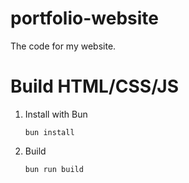 # portfolio-website
The code for my website.

# Build HTML/CSS/JS
1. Install with Bun
   ```
   bun install
   ```

2. Build
   ```
   bun run build
   ```